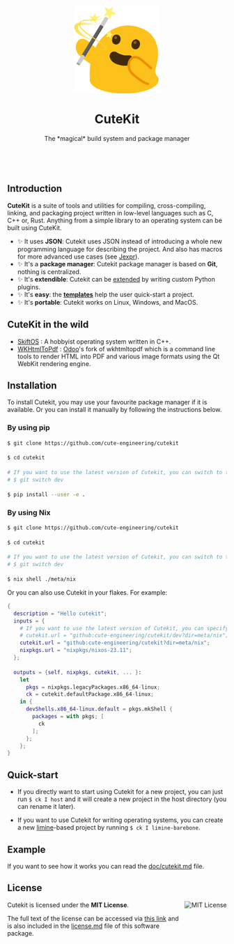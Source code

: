<br/>
<br/>
<br/>
<p align="center">
    <img src="logo.png" width="200" height="200">
</p>
<h1 align="center">CuteKit</h1>
<p align="center">
    The *magical* build system and package manager
</p>
<br/>
<br/>
<br/>

## Introduction

**CuteKit** is a suite of tools and utilities for compiling, cross-compiling, linking, and packaging project written in low-level languages such as C, C++ or, Rust. Anything from a simple library to an operating system can be built using CuteKit.

- ✨ It uses **JSON**: Cutekit uses JSON instead of introducing a whole new programming language for describing the project. And also has macros for more advanced use cases (see [Jexpr](doc/spec/jexpr.md)).
- ✨ It's a **package manager**: Cutekit package manager is based on **Git**, nothing is centralized.
- ✨ It's **extendible**: Cutekit can be [extended](./doc/extends.md) by writing custom Python plugins.
- ✨ It's **easy**: the [**templates**](./doc/templates.md) help the user quick-start a project.
- ✨ It's **portable**: Cutekit works on Linux, Windows, and MacOS.

## CuteKit in the wild

- [SkiftOS](https://github.com/skift-org/skift) : A hobbyist operating system written in C++.
- [WKHtmlToPdf](https://github.com/odoo/wkhtmltopdf) : [Odoo](https://github.com/odoo/odoo)'s fork of wkhtmltopdf which is a command line tools to render HTML into PDF and various image formats using the Qt WebKit rendering engine.

## Installation

To install Cutekit, you may use your favourite package manager if it is available. Or you can install it manually by following the instructions below.


### By using pip

```bash
$ git clone https://github.com/cute-engineering/cutekit

$ cd cutekit

# If you want to use the latest version of Cutekit, you can switch to the dev branch.
# $ git switch dev

$ pip install --user -e .
```

### By using Nix

```bash
$ git clone https://github.com/cute-engineering/cutekit

$ cd cutekit

# If you want to use the latest version of Cutekit, you can switch to the dev branch.
# $ git switch dev

$ nix shell ./meta/nix
```

Or you can also use Cutekit in your flakes. For example:

```nix
{
  description = "Hello cutekit";
  inputs = {
    # If you want to use the latest version of Cutekit, you can specify the dev branch.
    # cutekit.url = "github:cute-engineering/cutekit/dev?dir=meta/nix";
    cutekit.url = "github:cute-engineering/cutekit?dir=meta/nix";
    nixpkgs.url = "nixpkgs/nixos-23.11";
  };

  outputs = {self, nixpkgs, cutekit, ... }:
    let
      pkgs = nixpkgs.legacyPackages.x86_64-linux;
      ck = cutekit.defaultPackage.x86_64-linux;
    in {
      devShells.x86_64-linux.default = pkgs.mkShell {
        packages = with pkgs; [
          ck
        ];
      };
    };
}
```


## Quick-start

- If you directly want to start using Cutekit for a new project, you can just run `$ ck I host` and it will create a new project in the host directory (you can rename it later).

- If you want to use Cutekit for writing operating systems, you can create a new [limine](https://github.com/limine-bootloader/limine/)-based project by running `$ ck I limine-barebone`.

## Example

If you want to see how it works you can read the [doc/cutekit.md](doc/cutekit.md) file.

## License

<a href="https://opensource.org/licenses/MIT">
  <img align="right" height="96" alt="MIT License" src="doc/mit.svg" />
</a>

Cutekit is licensed under the **MIT License**.

The full text of the license can be accessed via [this link](https://opensource.org/licenses/MIT) and is also included in the [license.md](license.md) file of this software package.
